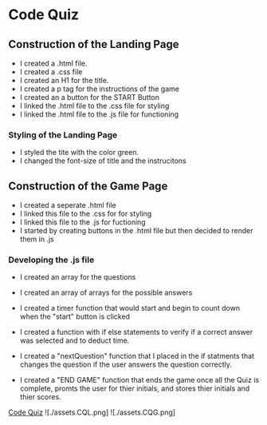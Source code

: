 # Code Quiz 

## Construction of the Landing Page
* I created a .html file. 
* I created a .css file
* I created an H1 for the title. 
* I created a p tag for the instructions of the game
* I created an a button for the START Button
* I linked the .html file to the .css file for styling
* I linked the .html file to the .js file for functioning

### Styling of the Landing Page
* I styled the tite with the color green. 
* I changed the font-size of title and the instrucitons


## Construction of the Game Page
* I created a  seperate .html file
* I linked this file to the .css  for for styling
* I linked this file to the .js for fuctioning
* I started by creating buttons in the .html file but then decided to render them in .js 


### Developing the .js file
* I created an array for the questions
* I created an array of arrays for the possible answers
* I created a timer function that would start and begin to count down when the "start" button is clicked
* I created a function with if else statements to verify if a correct answer was selected and to deduct time.

* I created a "nextQuestion" function that I placed in the if statments that changes the question if the user answers the question correctly. 
* I created a "END GAME" function that ends the game once all the Quiz is complete, promts the user for thier initials, and stores thier initials and thier scores. 

[Code Quiz](https://cocoder555.github.io/Code-Quiz/)
![./assets.CQL.png]
![./assets.CQG.png]